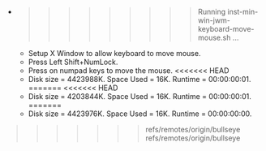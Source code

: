 * >>>>>>>>> Running inst-min-win-jwm-keyboard-move-mouse.sh ...
  * Setup X Window to allow keyboard to move mouse.
  * Press Left Shift+NumLock.
  * Press on numpad keys to move the mouse.
<<<<<<< HEAD
  * Disk size = 4423988K. Space Used = 16K. Runtime = 00:00:00:01.
=======
<<<<<<< HEAD
  * Disk size = 4203844K. Space Used = 16K. Runtime = 00:00:00:01.
=======
  * Disk size = 4423976K. Space Used = 16K. Runtime = 00:00:00:00.
>>>>>>> refs/remotes/origin/bullseye
>>>>>>> refs/remotes/origin/bullseye
